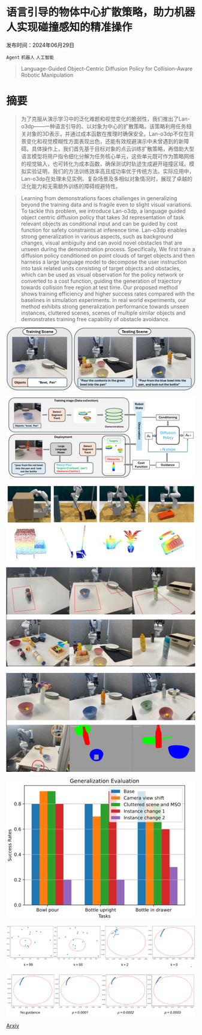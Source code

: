 # 语言引导的物体中心扩散策略，助力机器人实现碰撞感知的精准操作

发布时间：2024年06月29日

`Agent` `机器人` `人工智能`

> Language-Guided Object-Centric Diffusion Policy for Collision-Aware Robotic Manipulation

# 摘要

> 为了克服从演示学习中的泛化难题和视觉变化的脆弱性，我们推出了Lan-o3dp——一种语言引导的、以对象为中心的扩散策略。该策略利用任务相关对象的3D表示，并通过成本函数在推理时确保安全。Lan-o3dp不仅在背景变化和视觉模糊性方面表现出色，还能有效规避演示中未曾遇到的新障碍。具体操作上，我们首先基于目标对象的点云训练扩散策略，再借助大型语言模型将用户指令细化分解为任务核心单元，这些单元既可作为策略网络的视觉输入，也可转化为成本函数，确保测试时轨迹生成避开碰撞区域。模拟实验证明，我们的方法训练效率高且成功率优于传统方法。实际应用中，Lan-o3dp在处理未见实例、复杂场景及多相似对象情况时，展现了卓越的泛化能力和无需额外训练的障碍规避特性。

> Learning from demonstrations faces challenges in generalizing beyond the training data and is fragile even to slight visual variations. To tackle this problem, we introduce Lan-o3dp, a language guided object centric diffusion policy that takes 3d representation of task relevant objects as conditional input and can be guided by cost function for safety constraints at inference time. Lan-o3dp enables strong generalization in various aspects, such as background changes, visual ambiguity and can avoid novel obstacles that are unseen during the demonstration process. Specifically, We first train a diffusion policy conditioned on point clouds of target objects and then harness a large language model to decompose the user instruction into task related units consisting of target objects and obstacles, which can be used as visual observation for the policy network or converted to a cost function, guiding the generation of trajectory towards collision free region at test time. Our proposed method shows training efficiency and higher success rates compared with the baselines in simulation experiments. In real world experiments, our method exhibits strong generalization performance towards unseen instances, cluttered scenes, scenes of multiple similar objects and demonstrates training free capability of obstacle avoidance.

![语言引导的物体中心扩散策略，助力机器人实现碰撞感知的精准操作](../../../paper_images/2407.00451/illustration.png)

![语言引导的物体中心扩散策略，助力机器人实现碰撞感知的精准操作](../../../paper_images/2407.00451/pipeline.png)

![语言引导的物体中心扩散策略，助力机器人实现碰撞感知的精准操作](../../../paper_images/2407.00451/simulation_example.png)

![语言引导的物体中心扩散策略，助力机器人实现碰撞感知的精准操作](../../../paper_images/2407.00451/experiment.png)

![语言引导的物体中心扩散策略，助力机器人实现碰撞感知的精准操作](../../../paper_images/2407.00451/camera_obstacle.png)

![语言引导的物体中心扩散策略，助力机器人实现碰撞感知的精准操作](../../../paper_images/2407.00451/success_rate.png)

![语言引导的物体中心扩散策略，助力机器人实现碰撞感知的精准操作](../../../paper_images/2407.00451/timesteps.png)

![语言引导的物体中心扩散策略，助力机器人实现碰撞感知的精准操作](../../../paper_images/2407.00451/gradient_scale.png)

[Arxiv](https://arxiv.org/abs/2407.00451)